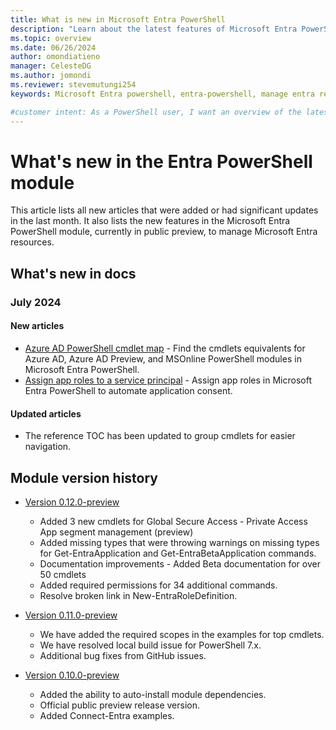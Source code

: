 ```yaml
---
title: What is new in Microsoft Entra PowerShell
description: "Learn about the latest features of Microsoft Entra PowerShell."
ms.topic: overview
ms.date: 06/26/2024
author: omondiatieno
manager: CelesteDG
ms.author: jomondi
ms.reviewer: stevemutungi254
keywords: Microsoft Entra powershell, entra-powershell, manage entra resources using powershell, entra powershell new features, what's new in entra powershell

#customer intent: As a PowerShell user, I want an overview of the latest features of Microsoft Entra PowerShell module.
---
```


# What's new in the Entra PowerShell module

This article lists all new articles that were added or had significant updates in the last month. It also lists the new features in the Microsoft Entra PowerShell module, currently in public preview, to manage Microsoft Entra resources.

## What's new in docs

### July 2024

#### New articles

- [Azure AD  PowerShell cmdlet map][cmdlet-map] -  Find the cmdlets equivalents for Azure AD, Azure AD Preview, and MSOnline PowerShell modules in Microsoft Entra PowerShell.
- [Assign app roles to a service principal][assign-app-roles] - Assign app roles in Microsoft Entra PowerShell to automate application consent.

#### Updated articles

- The reference TOC has been updated to group cmdlets for easier navigation.

## Module version history

- [Version 0.12.0-preview][posh-0.12.0]

  - Added 3 new cmdlets for Global Secure Access - Private Access App segment management (preview)
  - Added missing types that were throwing warnings on missing types for Get-EntraApplication and Get-EntraBetaApplication commands.
  - Documentation improvements - Added Beta documentation for over 50 cmdlets
  - Added required permissions for 34 additional commands.
  - Resolve broken link in New-EntraRoleDefinition.

- [Version 0.11.0-preview][posh-0.11.0]

  - We have added the required scopes in the examples for top cmdlets.
  - We have resolved local build issue for PowerShell 7.x.
  - Additional bug fixes from GitHub issues.


- [Version 0.10.0-preview][posh-0.10.0]

  - Added the ability to auto-install module dependencies.
  - Official public preview release version.
  - Added Connect-Entra examples.

[assign-app-roles]: create-assign-app-roles.md
[cmdlet-map]: azuread-powershell-to-entra-powershell-mapping.md
[posh-0.12.0]: https://www.powershellgallery.com/packages/Microsoft.Graph.Entra/0.12.0-preview
[posh-0.11.0]: https://www.powershellgallery.com/packages/Microsoft.Graph.Entra/0.11.0-preview
[posh-0.10.0]: https://www.powershellgallery.com/packages/Microsoft.Graph.Entra/0.10.0-preview